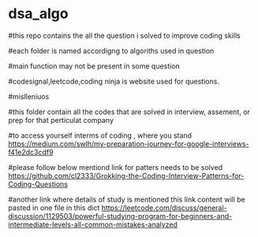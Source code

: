 # dsa_algo

#this repo contains the all the question i solved to improve coding skills

#each folder is named accordigng to algoriths used in question

#main function may not be present in some question

#codesignal,leetcode,coding ninja is website used for questions.

#mislleniuos 

#this folder contain all the codes that are solved in interview, assement, or prep for that perticulat company


#to access yourself interms of coding , where you stand
https://medium.com/swlh/my-preparation-journey-for-google-interviews-f41e2dc3cdf9

#please follow below mentiond link for patters needs to be solved
https://github.com/cl2333/Grokking-the-Coding-Interview-Patterns-for-Coding-Questions


#another link where details of study is mentioned   this link content will be pasted in one file in this dict
https://leetcode.com/discuss/general-discussion/1129503/powerful-studying-program-for-beginners-and-intermediate-levels-all-common-mistakes-analyzed
